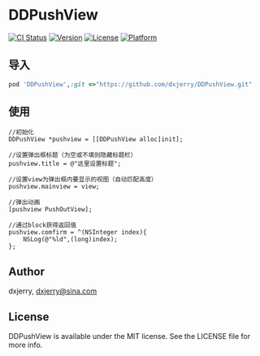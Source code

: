 # DDPushView

[![CI Status](https://img.shields.io/travis/dxjerry/DDPushView.svg?style=flat)](https://travis-ci.org/dxjerry/DDPushView)
[![Version](https://img.shields.io/cocoapods/v/DDPushView.svg?style=flat)](https://cocoapods.org/pods/DDPushView)
[![License](https://img.shields.io/cocoapods/l/DDPushView.svg?style=flat)](https://cocoapods.org/pods/DDPushView)
[![Platform](https://img.shields.io/cocoapods/p/DDPushView.svg?style=flat)](https://cocoapods.org/pods/DDPushView)

## 导入

```ruby
pod 'DDPushView',:git =>"https://github.com/dxjerry/DDPushView.git"
```

## 使用

```objc
//初始化
DDPushView *pushview = [[DDPushView alloc]init];
    
//设置弹出框标题（为空或不填则隐藏标题栏）
pushview.title = @"这里设置标题";
    
//设置view为弹出框内要显示的视图（自动匹配高度）
pushview.mainview = view;
    
//弹出动画
[pushview PushOutView];
    
//通过block获得返回值
pushview.comfirm = ^(NSInteger index){
    NSLog(@"%ld",(long)index);
};
```

## Author

dxjerry, dxjerry@sina.com

## License

DDPushView is available under the MIT license. See the LICENSE file for more info.

